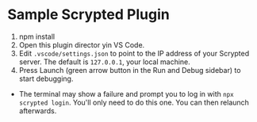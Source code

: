 # Sample Scrypted Plugin

1. npm install
2. Open this plugin director yin VS Code.
3. Edit `.vscode/settings.json` to point to the IP address of your Scrypted server. The default is `127.0.0.1`, your local machine.
4. Press Launch (green arrow button in the Run and Debug sidebar) to start debugging.
  * The terminal may show a failure and prompt you to log in with `npx scrypted login`. You'll only need to do this one. You can then relaunch afterwards.
 

